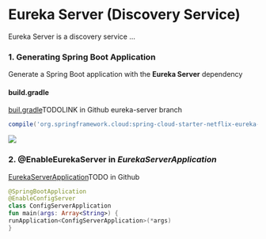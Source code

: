 # Eureka Server (Discovery Service)<a name="eureka"></a>

Eureka Server is a discovery service ...

### 1. Generating Spring Boot Application
 Generate a Spring Boot application with the **Eureka Server** dependency

#### build.gradle
[buil.gradle]()TODOLINK in Github eureka-server branch
```gradle
compile('org.springframework.cloud:spring-cloud-starter-netflix-eureka-server')
```
<img src="./gifs/create-eureka-server.gif"/>

### 2. @EnableEurekaServer in *EurekaServerApplication*
[EurekaServerApplication]()TODO in Github
```kotlin
@SpringBootApplication
@EnableConfigServer
class ConfigServerApplication
fun main(args: Array<String>) {
runApplication<ConfigServerApplication>(*args)
}
```
